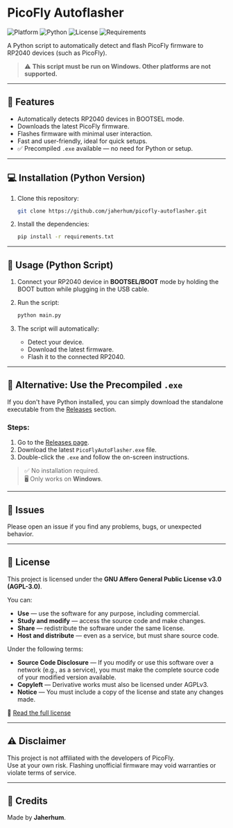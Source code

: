 # PicoFly Autoflasher

![Platform](https://img.shields.io/badge/platform-Windows-blue)
![Python](https://img.shields.io/badge/python-3.8%2B-blue?logo=python)
![License](https://img.shields.io/badge/license-CC--BY--NC--SA%204.0-lightgrey)
![Requirements](https://img.shields.io/badge/dependencies-pip--requirements-blue)

A Python script to automatically detect and flash PicoFly firmware to RP2040 devices (such as PicoFly).  

> ⚠️ **This script must be run on Windows. Other platforms are not supported.**

---

## 🚀 Features

- Automatically detects RP2040 devices in BOOTSEL mode.
- Downloads the latest PicoFly firmware.
- Flashes firmware with minimal user interaction.
- Fast and user-friendly, ideal for quick setups.
- ✅ Precompiled `.exe` available — no need for Python or setup.

---

## 💻 Installation (Python Version)

1. Clone this repository:

   ```bash
   git clone https://github.com/jaherhum/picofly-autoflasher.git
   ```

2. Install the dependencies:

   ```bash
   pip install -r requirements.txt
   ```

---

## 🧩 Usage (Python Script)

1. Connect your RP2040 device in **BOOTSEL/BOOT** mode by holding the BOOT button while plugging in the USB cable.
2. Run the script:

   ```bash
   python main.py
   ```

3. The script will automatically:
   - Detect your device.
   - Download the latest firmware.
   - Flash it to the connected RP2040.

---

## 🔄 Alternative: Use the Precompiled `.exe`

If you don't have Python installed, you can simply download the standalone executable from the [Releases](https://github.com/jaherhum/picofly-autoflasher/releases) section.

### Steps:

1. Go to the [Releases page](https://github.com/jaherhum/picofly-autoflasher/releases).
2. Download the latest `PicoFlyAutoFlasher.exe` file.
3. Double-click the `.exe` and follow the on-screen instructions.

> ✅ No installation required.  
> 🖥️ Only works on **Windows**.

---

## 🐞 Issues

Please open an issue if you find any problems, bugs, or unexpected behavior.

---

## 📜 License

This project is licensed under the **GNU Affero General Public License v3.0 (AGPL-3.0)**.

You can:

- **Use** — use the software for any purpose, including commercial.
- **Study and modify** — access the source code and make changes.
- **Share** — redistribute the software under the same license.
- **Host and distribute** — even as a service, but must share source code.

Under the following terms:

- **Source Code Disclosure** — If you modify or use this software over a network (e.g., as a service), you must make the complete source code of your modified version available.
- **Copyleft** — Derivative works must also be licensed under AGPLv3.
- **Notice** — You must include a copy of the license and state any changes made.

📄 [Read the full license](https://www.gnu.org/licenses/agpl-3.0.html)


---

## ⚠️ Disclaimer

This project is not affiliated with the developers of PicoFly.  
Use at your own risk. Flashing unofficial firmware may void warranties or violate terms of service.

---

## 🙌 Credits

Made by **Jaherhum**.
